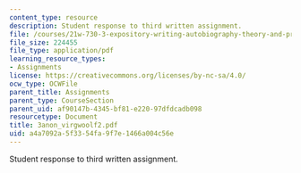 ```yaml
---
content_type: resource
description: Student response to third written assignment.
file: /courses/21w-730-3-expository-writing-autobiography-theory-and-practice-spring-2001/a4a7092a5f3354fa9f7e1466a004c56e_3anon_virgwoolf2.pdf
file_size: 224455
file_type: application/pdf
learning_resource_types:
- Assignments
license: https://creativecommons.org/licenses/by-nc-sa/4.0/
ocw_type: OCWFile
parent_title: Assignments
parent_type: CourseSection
parent_uid: af90147b-4345-bf81-e220-97dfdcadb098
resourcetype: Document
title: 3anon_virgwoolf2.pdf
uid: a4a7092a-5f33-54fa-9f7e-1466a004c56e
---
```

Student response to third written assignment.